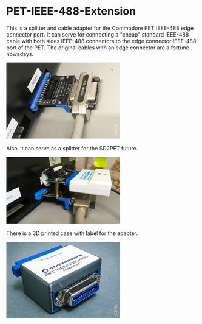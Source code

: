 # PET-IEEE-488-Extension
This is a splitter and cable adapter for the Commodore PET IEEE-488 edge connector port. It can serve for connecting a "cheap" standard IEEE-488 cable with both sides IEEE-488 connectors to the edge connector IEEE-488 port of the PET. The original cables with an edge connector are a fortune nowadays.

<img src="https://github.com/svenpetersen1965/PET-IEEE-488-Extension/blob/main/Base_Centronics/Rev.%200/pictures/2978_-_IEEE488_Centr_w_cable.JPG" width="300" alt="Centronics Base">

Also, it can serve as a splitter for the SD2PET future. 

<img src="https://github.com/svenpetersen1965/PET-IEEE-488-Extension/blob/main/Base_Centronics/Rev.%200/pictures/3050_-_Test_w_SD2PET.JPG" width="300" alt="with Riser board and SD2PET future">

There is a 3D printed case with label for the adapter. 

<img src="https://github.com/svenpetersen1965/PET-IEEE-488-Extension/blob/main/Base_Centronics/Rev.%200/pictures/3114_-_Base_Centronics_in_Case.JPG" width="300" alt="with Case">


